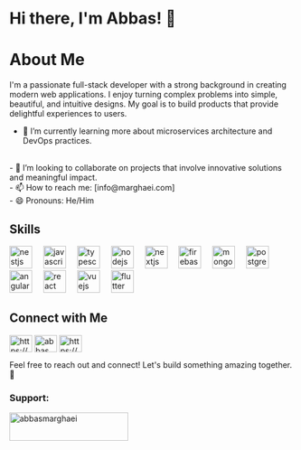 

<h1>Hi there, I'm Abbas! 👋</h1> 


# About Me


I'm a passionate full-stack developer with a strong background in creating modern web applications. I enjoy turning complex problems into simple, beautiful, and intuitive designs. My goal is to build products that provide delightful experiences to users.
<br>
- 🌱 I’m currently learning more about microservices architecture and DevOps practices.
<br>
- 👯 I’m looking to collaborate on projects that involve innovative solutions and meaningful impact.
<br>
- 📫 How to reach me: [info@marghaei.com]
<br>
- 😄 Pronouns: He/Him

## Skills
<div align="left">
  <img src="https://skillicons.dev/icons?i=nestjs" height="40" alt="nestjs logo"  />
  <img width="12" />
  <img src="https://skillicons.dev/icons?i=js" height="40" alt="javascript logo"  />
  <img width="12" />
  <img src="https://skillicons.dev/icons?i=ts" height="40" alt="typescript logo"  />
  <img width="12" />
  <img src="https://skillicons.dev/icons?i=nodejs" height="40" alt="nodejs logo"  />
  <img width="12" />
  <img src="https://skillicons.dev/icons?i=nextjs" height="40" alt="nextjs logo"  />
  <img width="12" />
  <img src="https://skillicons.dev/icons?i=firebase" height="40" alt="firebase logo"  />
  <img width="12" />
  <img src="https://skillicons.dev/icons?i=mongodb" height="40" alt="mongodb logo"  />
  <img width="12" />
  <img src="https://skillicons.dev/icons?i=postgres" height="40" alt="postgresql logo"  />
  <img width="12" />
  <img src="https://skillicons.dev/icons?i=angular" height="40" alt="angularjs logo"  />
  <img width="12" />
  <img src="https://skillicons.dev/icons?i=react" height="40" alt="react logo"  />
  <img width="12" />
  <img src="https://skillicons.dev/icons?i=vue" height="40" alt="vuejs logo"  />
  <img width="12" />
  <img src="https://cdn.jsdelivr.net/gh/devicons/devicon/icons/flutter/flutter-original.svg" height="40" alt="flutter logo"  />
</div>

###


## Connect with Me
<p align="left">
    <a href="https://linkedin.com/in/abbas-marghaei-918472174/" target="blank">
      <img align="center"
            src="https://raw.githubusercontent.com/rahuldkjain/github-profile-readme-generator/master/src/images/icons/Social/linked-in-alt.svg"
            alt="https://www.linkedin.com/in/abbas-marghaei-918472174/" height="30" width="40" /></a>
    <a href="https://instagram.com/abbas_marghaei" target="blank"><img align="center"
            src="https://raw.githubusercontent.com/rahuldkjain/github-profile-readme-generator/master/src/images/icons/Social/instagram.svg"
            alt="abbas_marghaei" height="30" width="40" /></a>
    <a href="https://www.youtube.com/@abbasmgz" target="blank"><img align="center"
            src="https://raw.githubusercontent.com/rahuldkjain/github-profile-readme-generator/master/src/images/icons/Social/youtube.svg"
            alt="https://www.youtube.com/@abbasmgz" height="30" width="40" /></a>

</p>

Feel free to reach out and connect! Let's build something amazing together. 🚀

<h3 align="left">Support:</h3>
<p><a href="https://www.buymeacoffee.com/abbasmarghaei"> <img align="left"
            src="https://cdn.buymeacoffee.com/buttons/v2/default-yellow.png" height="50" width="210"
            alt="abbasmarghaei" /></a></p><br><br>





